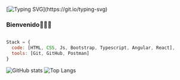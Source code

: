 
[![Typing SVG](https://readme-typing-svg.herokuapp.com?font=Fira+Code&pause=1000&color=C7F720&random=false&width=435&lines=Hi+%2C+I%C2%B4m++Andr%C3%A9s+Full+Stack+Developer.)](https://git.io/typing-svg)
### Bienvenido👩🏻‍💻
```js

Stack = {
  code: [HTML, CSS, Js, Bootstrap, Typescript, Angular, React],
  tools: [Git, GitHub, Postman]
}
```
![GitHub stats](https://github-readme-stats.vercel.app/api?username=FairBreakPG&show_icons=true&theme=dark)
![Top Langs](https://github-readme-stats.vercel.app/api/top-langs/?username=FairBreakPG&hide_progress=false)

